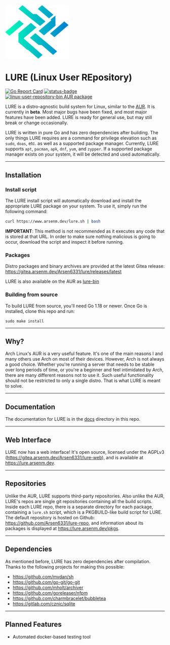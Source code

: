 <img src="assets/logo.png" alt="LURE Logo" width="200">

# LURE (Linux User REpository)

[![Go Report Card](https://goreportcard.com/badge/go.arsenm.dev/lure)](https://goreportcard.com/report/go.arsenm.dev/lure)
[![status-badge](https://ci.arsenm.dev/api/badges/Arsen6331/lure/status.svg)](https://ci.arsenm.dev/Arsen6331/lure)
[![linux-user-repository-bin AUR package](https://img.shields.io/aur/version/linux-user-repository-bin?label=lure-bin&logo=archlinux)](https://aur.archlinux.org/packages/linux-user-repository-bin/)

LURE is a distro-agnostic build system for Linux, similar to the [AUR](https://wiki.archlinux.org/title/Arch_User_Repository). It is currently in **beta**. Most major bugs have been fixed, and most major features have been added. LURE is ready for general use, but may still break or change occasionally.

LURE is written in pure Go and has zero dependencies after building. The only things LURE requires are a command for privilege elevation such as `sudo`, `doas`, etc. as well as a supported package manager. Currently, LURE supports `apt`, `pacman`, `apk`, `dnf`, `yum`, and `zypper`. If a supported package manager exists on your system, it will be detected and used automatically.

---

## Installation

### Install script

The LURE install script will automatically download and install the appropriate LURE package on your system. To use it, simply run the following command:

```bash
curl https://www.arsenm.dev/lure.sh | bash
```

**IMPORTANT**: This method is not recommended as it executes any code that is stored at that URL. In order to make sure nothing malicious is going to occur, download the script and inspect it before running.

### Packages

Distro packages and binary archives are provided at the latest Gitea release: https://gitea.arsenm.dev/Arsen6331/lure/releases/latest

LURE is also available on the AUR as [lure-bin](https://aur.archlinux.org/packages/lure-bin)

### Building from source

To build LURE from source, you'll need Go 1.18 or newer. Once Go is installed, clone this repo and run:

```shell
sudo make install
```

---

## Why?

Arch Linux's AUR is a very useful feature. It's one of the main reasons I and many others use Arch on most of their devices. However, Arch is not always a good choice. Whether you're running a server that needs to be stable over long periods of time, or you're a beginner and feel intimidated by Arch, there are many different reasons not to use it. Such useful functionality should not be restricted to only a single distro. That is what LURE is meant to solve.

---

## Documentation

The documentation for LURE is in the [docs](docs) directory in this repo.

---

## Web Interface

LURE now has a web interface! It's open source, licensed under the AGPLv3 (https://gitea.arsenm.dev/Arsen6331/lure-web), and is available at https://lure.arsenm.dev.

---

## Repositories

Unlike the AUR, LURE supports third-party repositories. Also unlike the AUR, LURE's repos are single git repositories containing all the build scripts. Inside each LURE repo, there is a separate directory for each package, containing a `lure.sh` script, which is a PKGBUILD-like build script for LURE. The default repository is hosted on Github: https://github.com/Arsen6331/lure-repo, and information about its packages is displayed at https://lure.arsenm.dev/pkgs.

---

## Dependencies

As mentioned before, LURE has zero dependencies after compilation. Thanks to the following projects for making this possible:

- https://github.com/mvdan/sh
- https://github.com/go-git/go-git
- https://github.com/mholt/archiver
- https://github.com/goreleaser/nfpm
- https://github.com/charmbracelet/bubbletea
- https://gitlab.com/cznic/sqlite

---

## Planned Features

- Automated docker-based testing tool